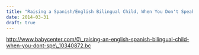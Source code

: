 ```yaml
---
title: "Raising a Spanish/English Bilingual Child, When You Don't Speak Spanish"
date: 2014-03-31
draft: true
---
```


  
  
  
  
http://www.babycenter.com/0\_raising-an-english-spanish-bilingual-child-when-you-dont-spe\_10340872.bc
